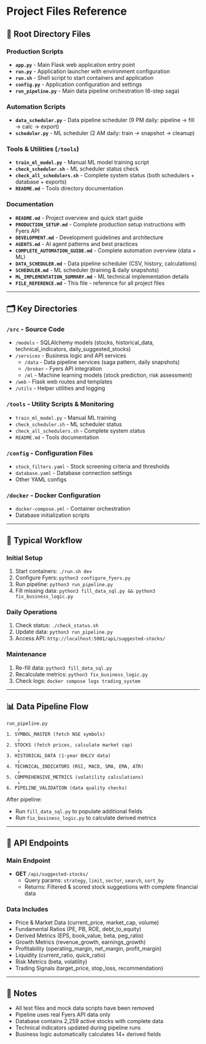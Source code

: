 # Project Files Reference

## 📁 Root Directory Files

### Production Scripts
- **`app.py`** - Main Flask web application entry point
- **`run.py`** - Application launcher with environment configuration
- **`run.sh`** - Shell script to start containers and application
- **`config.py`** - Application configuration and settings
- **`run_pipeline.py`** - Main data pipeline orchestration (6-step saga)

### Automation Scripts
- **`data_scheduler.py`** - Data pipeline scheduler (9 PM daily: pipeline → fill → calc → export)
- **`scheduler.py`** - ML scheduler (2 AM daily: train → snapshot → cleanup)

### Tools & Utilities (`/tools`)
- **`train_ml_model.py`** - Manual ML model training script
- **`check_scheduler.sh`** - ML scheduler status check
- **`check_all_schedulers.sh`** - Complete system status (both schedulers + database + exports)
- **`README.md`** - Tools directory documentation

### Documentation
- **`README.md`** - Project overview and quick start guide
- **`PRODUCTION_SETUP.md`** - Complete production setup instructions with Fyers API
- **`DEVELOPMENT.md`** - Development guidelines and architecture
- **`AGENTS.md`** - AI agent patterns and best practices
- **`COMPLETE_AUTOMATION_GUIDE.md`** - Complete automation overview (data + ML)
- **`DATA_SCHEDULER.md`** - Data pipeline scheduler (CSV, history, calculations)
- **`SCHEDULER.md`** - ML scheduler (training & daily snapshots)
- **`ML_IMPLEMENTATION_SUMMARY.md`** - ML technical implementation details
- **`FILE_REFERENCE.md`** - This file - reference for all project files

---

## 🗂️ Key Directories

### `/src` - Source Code
- `/models` - SQLAlchemy models (stocks, historical_data, technical_indicators, daily_suggested_stocks)
- `/services` - Business logic and API services
  - `/data` - Data pipeline services (saga pattern, daily snapshots)
  - `/broker` - Fyers API integration
  - `/ml` - Machine learning models (stock prediction, risk assessment)
- `/web` - Flask web routes and templates
- `/utils` - Helper utilities and logging

### `/tools` - Utility Scripts & Monitoring
- `train_ml_model.py` - Manual ML training
- `check_scheduler.sh` - ML scheduler status
- `check_all_schedulers.sh` - Complete system status
- `README.md` - Tools documentation

### `/config` - Configuration Files
- `stock_filters.yaml` - Stock screening criteria and thresholds
- `database.yaml` - Database connection settings
- Other YAML configs

### `/docker` - Docker Configuration
- `docker-compose.yml` - Container orchestration
- Database initialization scripts

---

## 🔄 Typical Workflow

### Initial Setup
1. Start containers: `./run.sh dev`
2. Configure Fyers: `python3 configure_fyers.py`
3. Run pipeline: `python3 run_pipeline.py`
4. Fill missing data: `python3 fill_data_sql.py && python3 fix_business_logic.py`

### Daily Operations
1. Check status: `./check_status.sh`
2. Update data: `python3 run_pipeline.py`
3. Access API: `http://localhost:5001/api/suggested-stocks/`

### Maintenance
1. Re-fill data: `python3 fill_data_sql.py`
2. Recalculate metrics: `python3 fix_business_logic.py`
3. Check logs: `docker compose logs trading_system`

---

## 📊 Data Pipeline Flow

```
run_pipeline.py
    ↓
1. SYMBOL_MASTER (fetch NSE symbols)
    ↓
2. STOCKS (fetch prices, calculate market cap)
    ↓
3. HISTORICAL_DATA (1-year OHLCV data)
    ↓
4. TECHNICAL_INDICATORS (RSI, MACD, SMA, EMA, ATR)
    ↓
5. COMPREHENSIVE_METRICS (volatility calculations)
    ↓
6. PIPELINE_VALIDATION (data quality checks)
```

After pipeline:
- Run `fill_data_sql.py` to populate additional fields
- Run `fix_business_logic.py` to calculate derived metrics

---

## 🚀 API Endpoints

### Main Endpoint
- **GET** `/api/suggested-stocks/`
  - Query params: `strategy`, `limit`, `sector`, `search`, `sort_by`
  - Returns: Filtered & scored stock suggestions with complete financial data

### Data Includes
- Price & Market Data (current_price, market_cap, volume)
- Fundamental Ratios (PE, PB, ROE, debt_to_equity)
- Derived Metrics (EPS, book_value, beta, peg_ratio)
- Growth Metrics (revenue_growth, earnings_growth)
- Profitability (operating_margin, net_margin, profit_margin)
- Liquidity (current_ratio, quick_ratio)
- Risk Metrics (beta, volatility)
- Trading Signals (target_price, stop_loss, recommendation)

---

## 📝 Notes

- All test files and mock data scripts have been removed
- Pipeline uses real Fyers API data only
- Database contains 2,259 active stocks with complete data
- Technical indicators updated during pipeline runs
- Business logic automatically calculates 14+ derived fields
